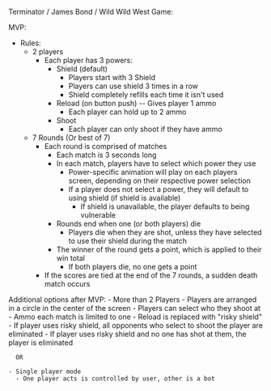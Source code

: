 Terminator / James Bond / Wild Wild West Game:

MVP:
  - Rules:
    - 2 players
      - Each player has 3 powers:
        - Shield (default)
          - Players start with 3 Shield
          - Players can use shield 3 times in a row
          - Shield completely refills each time it isn't used
        - Reload (on button push) -- Gives player 1 ammo
          - Each player can hold up to 2 ammo
        - Shoot
          - Each player can only shoot if they have ammo
    - 7 Rounds (Or best of 7)
      - Each round is comprised of matches
        - Each match is 3 seconds long
          <!-- pause after each match, until animation plays out -->
        - In each match, players have to select which power they use
          - Power-specific animation will play on each players screen, depending on their respective power selection
          - If a player does not select a power, they will default to using shield (if shield is available)
            - If shield is unavailable, the player defaults to being vulnerable
        - Rounds end when one (or both players) die
          - Players die when they are shot, unless they have selected to use their shield during the match
        - The winner of the round gets a point, which is applied to their win total
          - If both players die, no one gets a point
      - If the scores are tied at the end of the 7 rounds, a sudden death match occurs



  Additional options after MVP:
    - More than 2 Players
      - Players are arranged in a circle in the center of the screen
      - Players can select who they shoot at
      - Ammo each match is limited to one
      - Reload is replaced with "risky shield"
        - If player uses risky shield, all opponents who select to shoot the player are eliminated
        - If player uses risky shield and no one has shot at them, the player is eliminated

      OR

    - Single player mode
      - One player acts is controlled by user, other is a bot
